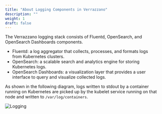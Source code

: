 ```yaml
---
title: "About Logging Components in Verrazzano"
description: ""
weight: 1
draft: false
---
```


The Verrazzano logging stack consists of Fluentd, OpenSearch, and OpenSearch Dashboards components.

* Fluentd: a log aggregator that collects, processes, and formats logs from Kubernetes clusters.
* OpenSearch: a scalable search and analytics engine for storing Kubernetes logs.
* OpenSearch Dashboards: a visualization layer that provides a user interface to query and visualize collected logs.

As shown in the following diagram, logs written to stdout by a container running on Kubernetes are picked up by the kubelet service running on that node and written to `/var/log/containers`.

![Logging](/docs/images/logging.png)
